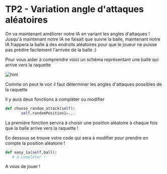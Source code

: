 # TP2 - Variation angle d'attaques aléatoires

On va maintenant améliorer notre IA en variant les angles d'attaques ! Jusqu'à maintenant notre IA ne faisait que suivre la balle, maintenant notre IA frappera la balle à des endroits aléatoires pour que le joueur ne puisse pas prédire facilement l'arrivée de la balle :)

Pour vous aider à comprendre voici un schéma représentant une balle qui arrive vers la raquette

![hint](/ressources/TP2/hint_help.jpg)

Comme on peut le voir il faut déterminer les angles d'attaques possibles de la raquette

Il y aura deux fonctions à compléter ou modifier

```py
def choose_random_attack(self):
       self.randomPosition1=...
```

La première fonction servira à choisir une position aléatoire à chaque fois que la balle arrive vers la raquette !

En dessous se trouve votre code qui sera à modifier pour prendre en compte la position aléatoire !

```py
def easy_ia(self,ball):
   # à completer !
```

A vous de jouer !

```

```
